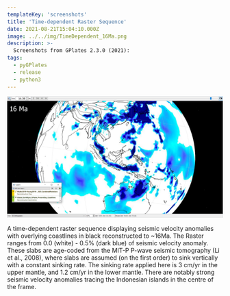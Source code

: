 ```yaml
---
templateKey: 'screenshots'
title: 'Time-dependent Raster Sequence'
date: 2021-08-21T15:04:10.000Z
image: ../../img/TimeDependent_16Ma.png
description: >-
  Screenshots from GPlates 2.3.0 (2021):
tags:
  - pyGPlates
  - release
  - python3
---
```

![Time-dependent Raster Sequence](../../img/TimeDependent_16Ma.png)

A time-dependent raster sequence displaying seismic velocity anomalies with overlying coastlines in black reconstructed to ~16Ma. The Raster ranges from 0.0 (white) - 0.5% (dark blue) of seismic velocity anomaly. These slabs are age-coded from the MIT-P P-wave seismic tomography (Li et al., 2008), where slabs are assumed (on the first order) to sink vertically with a constant sinking rate. The sinking rate applied here is 3 cm/yr in the upper mantle, and 1.2 cm/yr in the lower mantle. There are notably strong seismic velocity anomalies tracing the Indonesian islands in the centre of the frame. 
